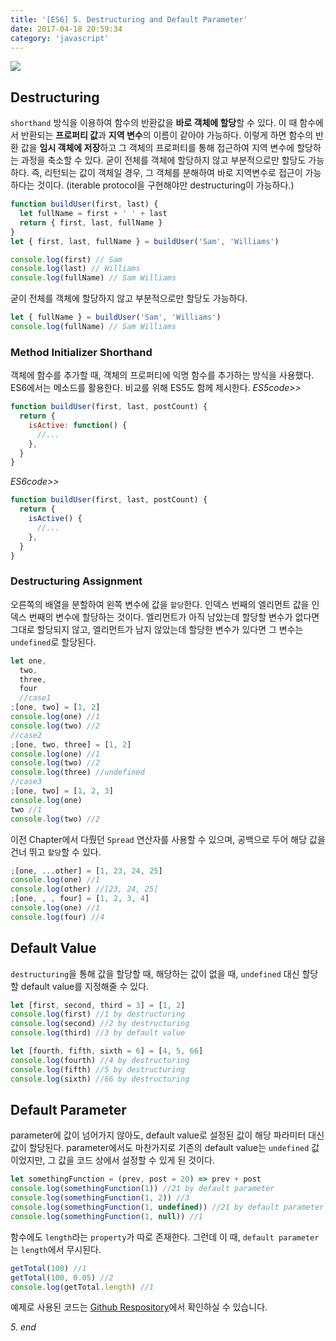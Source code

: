 ```yaml
---
title: '[ES6] 5. Destructuring and Default Parameter'
date: 2017-04-18 20:59:34
category: 'javascript'
---
```


![](/images/javascript_es6.png)

## Destructuring

`shorthand` 방식을 이용하여 함수의 반환값을 **바로 객체에 할당**할 수 있다. 이 때 함수에서 반환되는 **프로퍼티 값**과 **지역 변수**의 이름이 같아야 가능하다. 이렇게 하면 함수의 반환 값을 **임시 객체에 저장**하고 그 객체의 프로퍼티를 통해 접근하여 지역 변수에 할당하는 과정을 축소할 수 있다. 굳이 전체를 객체에 할당하지 않고 부분적으로만 할당도 가능하다. 즉, 리턴되는 값이 객체일 경우, 그 객체를 분해하여 바로 지역변수로 접근이 가능하다는 것이다. (iterable protocol을 구현해야만 destructuring이 가능하다.)

```javascript
function buildUser(first, last) {
  let fullName = first + ' ' + last
  return { first, last, fullName }
}
let { first, last, fullName } = buildUser('Sam', 'Williams')

console.log(first) // Sam
console.log(last) // Williams
console.log(fullName) // Sam Williams
```

굳이 전체를 객체에 할당하지 않고 부분적으로만 할당도 가능하다.

```javascript
let { fullName } = buildUser('Sam', 'Williams')
console.log(fullName) // Sam Williams
```

### Method Initializer Shorthand

객체에 함수를 추가할 때, 객체의 프로퍼티에 익명 함수를 추가하는 방식을 사용했다. ES6에서는 메소드를 활용한다. 비교를 위해 ES5도 함께 제시한다.
_ES5code>>_

```javascript
function buildUser(first, last, postCount) {
  return {
    isActive: function() {
      //...
    },
  }
}
```

_ES6code>>_

```javascript
function buildUser(first, last, postCount) {
  return {
    isActive() {
      //...
    },
  }
}
```

### Destructuring Assignment

오른쪽의 배열을 분할하여 왼쪽 변수에 값을 `할당`한다. 인덱스 번째의 엘리먼트 값을 인덱스 번째의 변수에 할당하는 것이다. 엘리먼트가 아직 남았는데 할당할 변수가 없다면 그대로 할당되지 않고, 엘리먼트가 남지 않았는데 할당한 변수가 있다면 그 변수는 `undefined`로 할당된다.

```javascript
let one,
  two,
  three,
  four
  //case1
;[one, two] = [1, 2]
console.log(one) //1
console.log(two) //2
//case2
;[one, two, three] = [1, 2]
console.log(one) //1
console.log(two) //2
console.log(three) //undefined
//case3
;[one, two] = [1, 2, 3]
console.log(one)
two //1
console.log(two) //2
```

이전 Chapter에서 다뤘던 `Spread` 연산자를 사용할 수 있으며, 공백으로 두어 해당 값을 건너 뛰고 `할당`할 수 있다.

```javascript
;[one, ...other] = [1, 23, 24, 25]
console.log(one) //1
console.log(other) //[23, 24, 25]
;[one, , , four] = [1, 2, 3, 4]
console.log(one) //1
console.log(four) //4
```

## Default Value

`destructuring`을 통해 값을 할당할 때, 해당하는 값이 없을 때, `undefined` 대신 할당할 default value를 지정해줄 수 있다.

```javascript
let [first, second, third = 3] = [1, 2]
console.log(first) //1 by destructuring
console.log(second) //2 by destructuring
console.log(third) //3 by default value

let [fourth, fifth, sixth = 6] = [4, 5, 66]
console.log(fourth) //4 by destructuring
console.log(fifth) //5 by destructuring
console.log(sixth) //66 by destructuring
```

## Default Parameter

parameter에 값이 넘어가지 않아도, default value로 설정된 값이 해당 파라미터 대신 값이 할당된다. parameter에서도 마찬가지로 기존의 default value는 `undefined` 값이었지만, 그 값을 코드 상에서 설정할 수 있게 된 것이다.

```javascript
let somethingFunction = (prev, post = 20) => prev + post
console.log(somethingFunction(1)) //21 by default parameter
console.log(somethingFunction(1, 2)) //3
console.log(somethingFunction(1, undefined)) //21 by default parameter
console.log(somethingFunction(1, null)) //1
```

함수에도 `length`라는 `property`가 따로 존재한다. 그런데 이 때, `default parameter`는 `length`에서 무시된다.

```javascript
getTotal(100) //1
getTotal(100, 0.05) //2
console.log(getTotal.length) //1
```

예제로 사용된 코드는 [Github Respository](https://github.com/JaeYeopHan/ECMAScript6_study)에서 확인하실 수 있습니다.

_5. end_
